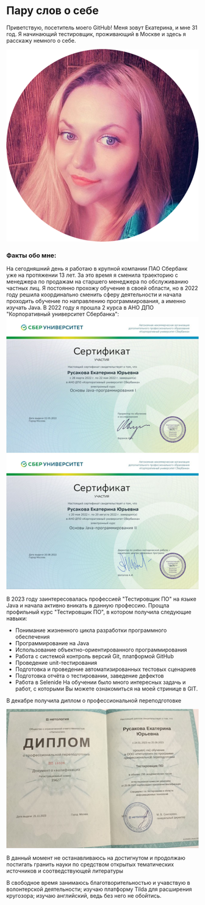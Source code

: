# Пару слов о себе

Приветствую, посетитель моего GitHub! Меня зовут Екатерина, и мне 31 год. Я начинающий тестировщик, проживающий в Москве и здесь я расскажу немного о себе.

![](photo_2023-06-02_12-50-57.png)

### Факты обо мне: 

На сегодняшний день я работаю в крупной компании ПАО Сбербанк уже на протяжении 13 лет. За это время я сменила траекторию с менеджера по продажам на старшего менеджера по обслуживанию частных лиц. Я постоянно прохожу обучение в своей области, но в 2022 году решила координально сменить сферу деятельности и начала проходить обучение по направлению программирования, а именно изучать Java. В 2022 году я прошла 2 курса в АНО ДПО "Корпоративный университет Сбербанка":
 ![](photo_2024-03-08_18-29-03.jpg)
![](photo_2024-03-08_18-30-37.jpg)

В 2023 году заинтересовалась профессией "Тестировщик ПО" на языке Java и начала активно вникать в данную профессию. Прощла профильный курс "Тестировщик ПО", в котором получила следующие навыки:

- Понимание жизненного цикла разработки программного обеспечения
- Программирование на Java
- Использование объектно-ориентированного программирования
- Работа с системой контроль версий Git, платформой GitHub
- Проведение unit-тестирования
- Подготовка и проведение автоматизированных тестовых сценариев
- Подготовка отчёта о тестировании, заведение дефектов
- Работа в Selenide
На обучении было много интересных задачь и работ, с которыми Вы можете ознакомиться на моей стринице в GIT. 

В декабре получила диплом о профессиональной переподготовке

![](photo_2024-03-08_18-24-53.jpg)

В данный момент не останавливаюсь на достигнутом и продолжаю постигать гранить науки по средством открытых тематических источников и соотведствующей литературы

В свободное время занимаюсь благотворительностью и учавствую в волонтерской деятельности; изучаю платформу Tilda для расширения кругозора; изучаю английский, ведь без него не обойтись.




